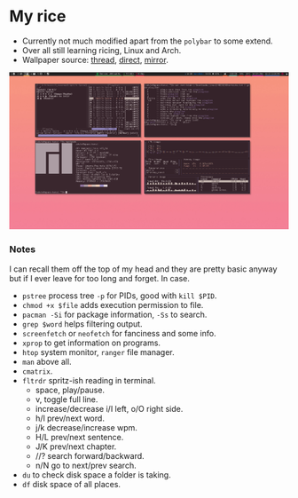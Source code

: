 # My rice

* Currently not much modified apart from the `polybar` to some extend.
* Over all still learning ricing, Linux and Arch.
* Wallpaper source: [thread](http://boards.4chan.org/wg/thread/7353356#p7353627), [direct](http://i.4cdn.org/wg/1548692218015.jpg), [mirror](https://i.imgur.com/slgGXG4.jpg).

![](https://raw.githubusercontent.com/kittenparry/dot-files/master/extras/screenshot.png)

### Notes
I can recall them off the top of my head and they are pretty basic anyway but if I ever leave for too long and forget. In case.

* `pstree` process tree `-p` for PIDs, good with `kill $PID`.
* `chmod +x $file` adds execution permission to file.
* `pacman -Si` for package information, `-Ss` to search.
* `grep $word` helps filtering output.
* `screenfetch` or `neofetch` for fanciness and some info.
* `xprop` to get information on programs.
* `htop` system monitor, `ranger` file manager.
* `man` above all.
* `cmatrix`.
* `fltrdr` spritz-ish reading in terminal.
  * space, play/pause.
  * v, toggle full line.
  * increase/decrease i/I left, o/O right side.
  * h/l prev/next word.
  * j/k decrease/increase wpm.
  * H/L prev/next sentence.
  * J/K prev/next chapter.
  * //? search forward/backward.
  * n/N go to next/prev search.
* `du` to check disk space a folder is taking.
* `df` disk space of all places.
